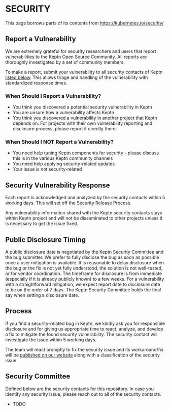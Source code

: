 # SECURITY

This page borrows parts of its contents from https://kubernetes.io/security/

## Report a Vulnerability 

We are extremely grateful for security researchers and users that report vulnerabilities to the Keptn Open Source Community. All reports are thoroughly investigated by a set of community members.

To make a report, submit your vulnerability to all security contacts of Keptn [listed below](#Security-Committee). This allows triage and handling of the vulnerability with standardized response times.

### When Should I Report a Vulnerability? 

- You think you discovered a potential security vulnerability in Keptn
- You are unsure how a vulnerability affects Keptn
- You think you discovered a vulnerability in another project that Keptn depends on. For projects with their own vulnerability reporting and disclosure process, please report it directly there.

### When Should I NOT Report a Vulnerability?

- You need help tuning Keptn components for security - please discuss this is in the various Keptn community channels
- You need help applying security-related updates
- Your issue is not security-related

## Security Vulnerability Response

Each report is acknowledged and analyzed by the security contacts within 5 working days. This will set off the [Security Release Process](#process).

Any vulnerability information shared with the Keptn security contacts stays within Keptn project and will not be disseminated to other projects unless it is necessary to get the issue fixed.

## Public Disclosure Timing

A public disclosure date is negotiated by the Keptn Security Committee and the bug submitter. We prefer to fully disclose the bug as soon as possible once a user mitigation is available. It is reasonable to delay disclosure when the bug or the fix is not yet fully understood, the solution is not well-tested, or for vendor coordination. The timeframe for disclosure is from immediate (especially if it is already publicly known) to a few weeks. For a vulnerability with a straightforward mitigation, we expect report date to disclosure date to be on the order of 7 days. The Keptn Security Committee holds the final say when setting a disclosure date.

## Process

If you find a security-related bug in Keptn, we kindly ask you for responsible disclosure and for giving us appropriate time to react, analyze, and develop a fix to mitigate the found security vulnerability. The security contact will investigate the issue within 5 working days.

The team will react promptly to fix the security issue and its workaround/fix will be [published on our website](https://keptn.sh/docs/news/vulnerability_bulletins/) along with a classification of the security issue.

## Security Committee

Defined below are the security contacts for this repository. In case you identify any security issue, please reach out to all of the security contacts.

- TODO
